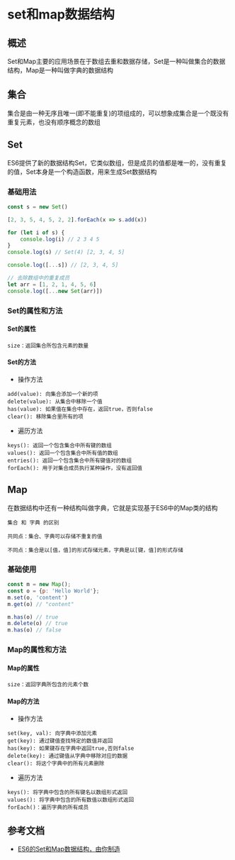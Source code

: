 # set和map数据结构

## 概述
Set和Map主要的应用场景在于数组去重和数据存储，Set是一种叫做集合的数据结构，Map是一种叫做字典的数据结构

## 集合
集合是由一种无序且唯一(即不能重复)的项组成的，可以想象成集合是一个既没有重复元素，也没有顺序概念的数组

## Set
ES6提供了新的数据结构Set，它类似数组，但是成员的值都是唯一的，没有重复的值，Set本身是一个构造函数，用来生成Set数据结构

### 基础用法
```js
const s = new Set()

[2, 3, 5, 4, 5, 2, 2].forEach(x => s.add(x))

for (let i of s) {
    console.log(i) // 2 3 4 5
}
console.log(s) // Set(4) [2, 3, 4, 5]

console.log([...s]) // [2, 3, 4, 5]

// 去除数组中的重复成员
let arr = [1, 2, 1, 4, 5, 6]
console.log([...new Set(arr)])
```

### Set的属性和方法

#### Set的属性
```$xslt 
size：返回集合所包含元素的数量
```
#### Set的方法
* 操作方法
```$xslt 
add(value): 向集合添加一个新的项
delete(value): 从集合中移除一个值
has(value): 如果值在集合中存在，返回true，否则false
clear(): 移除集合里所有的项 
```
* 遍历方法
```$xslt 
keys(): 返回一个包含集合中所有键的数组
values(): 返回一个包含集合中所有值的数组
entries(): 返回一个包含集合中所有键值对的数组
forEach(): 用于对集合成员执行某种操作，没有返回值
```

## Map
在数据结构中还有一种结构叫做字典，它就是实现基于ES6中的Map类的结构

```$xslt
集合 和 字典 的区别

共同点：集合、字典可以存储不重复的值

不同点：集合是以[值，值]的形式存储元素，字典是以[键，值]的形式存储
```
### 基础使用
```js
const m = new Map();
const o = {p: 'Hello World'};
m.set(o, 'content')
m.get(o) // "content"

m.has(o) // true
m.delete(o) // true
m.has(o) // false
```

### Map的属性和方法

#### Map的属性
```$xslt 
size：返回字典所包含的元素个数
```
#### Map的方法
* 操作方法
```$xslt 
set(key, val): 向字典中添加元素
get(key): 通过键值查找特定的数值并返回
has(key): 如果键存在字典中返回true,否则false
delete(key): 通过键值从字典中移除对应的数据
clear(): 将这个字典中的所有元素删除
```

* 遍历方法
```$xslt 
keys(): 将字典中包含的所有键名以数组形式返回
values(): 将字典中包含的所有数值以数组形式返回
forEach()：遍历字典的所有成员
```

## 参考文档

* [ES6的Set和Map数据结构，由你制造](https://juejin.im/post/6844903589920374792#heading-13)
